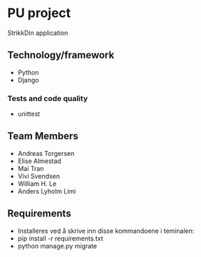 # **PU project**

StrikkDin application

## Technology/framework
* Python
* Django

### Tests and code quality
*  unittest

## Team Members
* Andreas Torgersen
* Elise Almestad
* Mai Tran
* Vivi Svendsen
* William H. Le
* Anders Lyholm Limi

## Requirements
* Installeres ved å skrive inn disse kommandoene i teminalen:
* pip install -r requirements.txt
* python manage.py migrate

